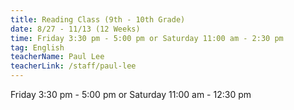 ```yaml
---
title: Reading Class (9th - 10th Grade)
date: 8/27 - 11/13 (12 Weeks)
time: Friday 3:30 pm - 5:00 pm or Saturday 11:00 am - 2:30 pm
tag: English
teacherName: Paul Lee
teacherLink: /staff/paul-lee
---
```

Friday 3:30 pm - 5:00 pm or Saturday 11:00 am - 12:30 pm
